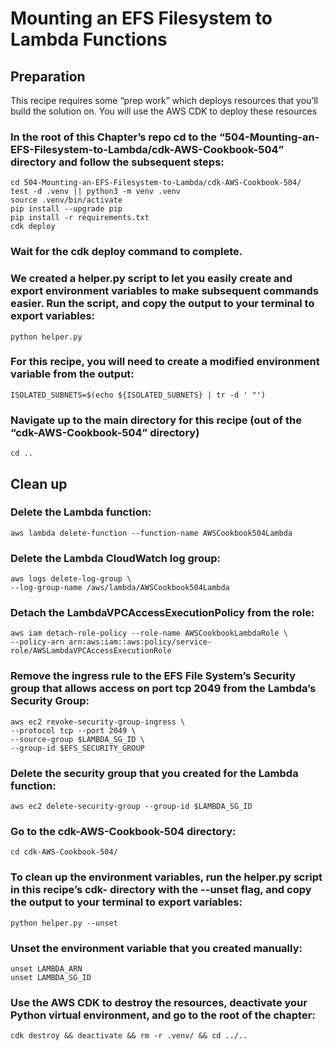 # Mounting an EFS Filesystem to Lambda Functions
## Preparation
This recipe requires some “prep work” which deploys resources that you’ll build the solution on. You will use the AWS CDK to deploy these resources 

### In the root of this Chapter’s repo cd to the “504-Mounting-an-EFS-Filesystem-to-Lambda/cdk-AWS-Cookbook-504” directory and follow the subsequent steps: 
```
cd 504-Mounting-an-EFS-Filesystem-to-Lambda/cdk-AWS-Cookbook-504/
test -d .venv || python3 -m venv .venv
source .venv/bin/activate
pip install --upgrade pip
pip install -r requirements.txt
cdk deploy
```

### Wait for the cdk deploy command to complete. 

### We created a helper.py script to let you easily create and export environment variables to make subsequent commands easier. Run the script, and copy the output to your terminal to export variables:

`python helper.py`

### For this recipe, you will need to create a modified environment variable from the output: 

`ISOLATED_SUBNETS=$(echo ${ISOLATED_SUBNETS} | tr -d ' "')`

### Navigate up to the main directory for this recipe (out of the “cdk-AWS-Cookbook-504” directory)

`cd ..`



## Clean up 
### Delete the Lambda function:

`aws lambda delete-function --function-name AWSCookbook504Lambda`

### Delete the Lambda CloudWatch log group:
```
aws logs delete-log-group \
--log-group-name /aws/lambda/AWSCookbook504Lambda
```

### Detach the LambdaVPCAccessExecutionPolicy from the role:
```
aws iam detach-role-policy --role-name AWSCookbookLambdaRole \
--policy-arn arn:aws:iam::aws:policy/service-role/AWSLambdaVPCAccessExecutionRole
```

### Remove the ingress rule to the EFS File System’s Security group that allows access on port tcp 2049 from the Lambda’s Security Group:
```
aws ec2 revoke-security-group-ingress \
--protocol tcp --port 2049 \
--source-group $LAMBDA_SG_ID \
--group-id $EFS_SECURITY_GROUP
```

### Delete the security group that you created for the Lambda function:

`aws ec2 delete-security-group --group-id $LAMBDA_SG_ID`

### Go to the cdk-AWS-Cookbook-504 directory:

`cd cdk-AWS-Cookbook-504/`

### To clean up the environment variables, run the helper.py script in this recipe’s cdk- directory with the --unset flag, and copy the output to your terminal to export variables:

`python helper.py --unset`

### Unset the environment variable that you created manually:
```
unset LAMBDA_ARN
unset LAMBDA_SG_ID
```

### Use the AWS CDK to destroy the resources, deactivate your Python virtual environment, and go to the root of the chapter:

`cdk destroy && deactivate && rm -r .venv/ && cd ../..`

